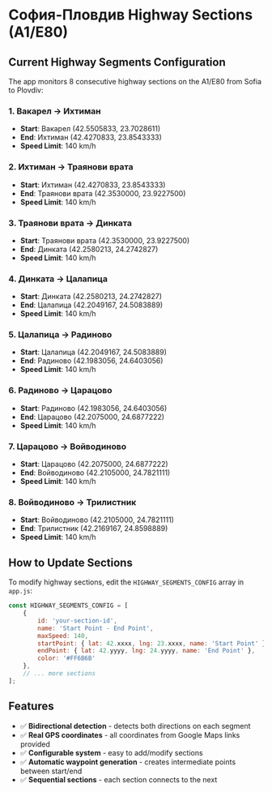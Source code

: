 # София-Пловдив Highway Sections (A1/E80)

## Current Highway Segments Configuration

The app monitors 8 consecutive highway sections on the A1/E80 from Sofia to Plovdiv:

### 1. Вакарел → Ихтиман
- **Start**: Вакарел (42.5505833, 23.7028611)
- **End**: Ихтиман (42.4270833, 23.8543333)
- **Speed Limit**: 140 km/h

### 2. Ихтиман → Траянови врата  
- **Start**: Ихтиман (42.4270833, 23.8543333)
- **End**: Траянови врата (42.3530000, 23.9227500)
- **Speed Limit**: 140 km/h

### 3. Траянови врата → Динката
- **Start**: Траянови врата (42.3530000, 23.9227500)
- **End**: Динката (42.2580213, 24.2742827)
- **Speed Limit**: 140 km/h

### 4. Динката → Цалапица
- **Start**: Динката (42.2580213, 24.2742827)
- **End**: Цалапица (42.2049167, 24.5083889)
- **Speed Limit**: 140 km/h

### 5. Цалапица → Радиново
- **Start**: Цалапица (42.2049167, 24.5083889)
- **End**: Радиново (42.1983056, 24.6403056)
- **Speed Limit**: 140 km/h

### 6. Радиново → Царацово
- **Start**: Радиново (42.1983056, 24.6403056)
- **End**: Царацово (42.2075000, 24.6877222)
- **Speed Limit**: 140 km/h

### 7. Царацово → Войводиново
- **Start**: Царацово (42.2075000, 24.6877222)  
- **End**: Войводиново (42.2105000, 24.7821111)
- **Speed Limit**: 140 km/h

### 8. Войводиново → Трилистник
- **Start**: Войводиново (42.2105000, 24.7821111)
- **End**: Трилистник (42.2169167, 24.8598889)
- **Speed Limit**: 140 km/h

## How to Update Sections

To modify highway sections, edit the `HIGHWAY_SEGMENTS_CONFIG` array in `app.js`:

```javascript
const HIGHWAY_SEGMENTS_CONFIG = [
    {
        id: 'your-section-id',
        name: 'Start Point - End Point',
        maxSpeed: 140,
        startPoint: { lat: 42.xxxx, lng: 23.xxxx, name: 'Start Point' },
        endPoint: { lat: 42.yyyy, lng: 24.yyyy, name: 'End Point' },
        color: '#FF6B6B'
    },
    // ... more sections
];
```

## Features
- ✅ **Bidirectional detection** - detects both directions on each segment
- ✅ **Real GPS coordinates** - all coordinates from Google Maps links provided
- ✅ **Configurable system** - easy to add/modify sections
- ✅ **Automatic waypoint generation** - creates intermediate points between start/end
- ✅ **Sequential sections** - each section connects to the next
